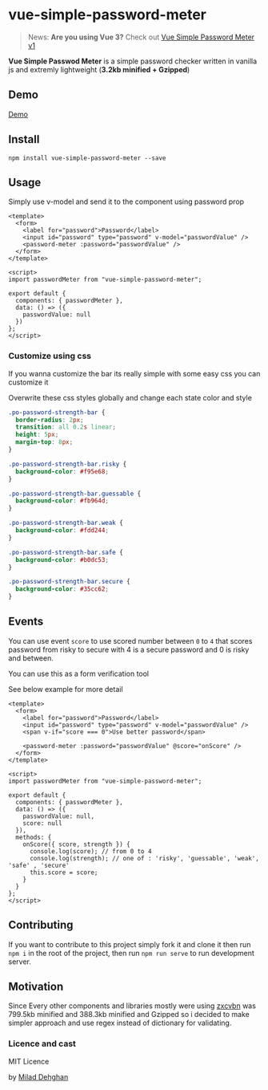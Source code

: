 

# vue-simple-password-meter
> News: **Are you using Vue 3?** Check out [Vue Simple Password Meter v1](https://github.com/miladd3/vue-simple-password-meter/tree/next)


**Vue Simple Passwod Meter** is a simple password checker written in vanilla js and extremly lightweight (**3.2kb minified + Gzipped**)

## Demo

[Demo](https://miladd3.github.io/vue-simple-password-meter/)

## Install

`npm install vue-simple-password-meter --save`

## Usage

Simply use v-model and send it to the component using password prop

```vue
<template>
  <form>
    <label for="password">Password</label>
    <input id="password" type="password" v-model="passwordValue" />
    <password-meter :password="passwordValue" />
  </form>
</template>

<script>
import passwordMeter from "vue-simple-password-meter";

export default {
  components: { passwordMeter },
  data: () => ({
    passwordValue: null
  })
};
</script>
```

### Customize using css

If you wanna customize the bar its really simple with some easy css you can customize it

Overwrite these css styles globally and change each state color and style

```css
.po-password-strength-bar {
  border-radius: 2px;
  transition: all 0.2s linear;
  height: 5px;
  margin-top: 8px;
}

.po-password-strength-bar.risky {
  background-color: #f95e68;
}

.po-password-strength-bar.guessable {
  background-color: #fb964d;
}

.po-password-strength-bar.weak {
  background-color: #fdd244;
}

.po-password-strength-bar.safe {
  background-color: #b0dc53;
}

.po-password-strength-bar.secure {
  background-color: #35cc62;
}
```

## Events

You can use event `score` to use scored number between `0` to `4` that scores password from risky to secure with 4 is a secure password and 0 is risky and between.

You can use this as a form verification tool

See below example for more detail

```vue
<template>
  <form>
    <label for="password">Password</label>
    <input id="password" type="password" v-model="passwordValue" />
    <span v-if="score === 0">Use better password</span>

    <password-meter :password="passwordValue" @score="onScore" />
  </form>
</template>

<script>
import passwordMeter from "vue-simple-password-meter";

export default {
  components: { passwordMeter },
  data: () => ({
    passwordValue: null,
    score: null
  }),
  methods: {
    onScore({ score, strength }) {
      console.log(score); // from 0 to 4
      console.log(strength); // one of : 'risky', 'guessable', 'weak', 'safe' , 'secure' 
      this.score = score;
    }
  }
};
</script>
```

## Contributing

If you want to contribute to this project simply fork it and clone it then run
`npm i`
in the root of the project, then run
`npm run serve`
to run development server.

## Motivation

Since Every other components and libraries mostly were using [zxcvbn](https://github.com/dropbox/zxcvbn) was 799.5kb minified and 388.3kb minified and Gzipped so i decided to make simpler approach and use regex instead of dictionary for validating.

### Licence and cast

MIT Licence

by [Milad Dehghan](https://dehghan.net)
